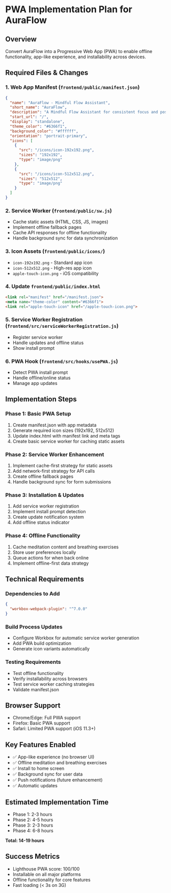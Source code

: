 # PWA Implementation Plan for AuraFlow

## Overview
Convert AuraFlow into a Progressive Web App (PWA) to enable offline functionality, app-like experience, and installability across devices.

## Required Files & Changes

### 1. Web App Manifest (`frontend/public/manifest.json`)
```json
{
  "name": "AuraFlow - Mindful Flow Assistant",
  "short_name": "AuraFlow",
  "description": "A Mindful Flow Assistant for consistent focus and positive digital habits",
  "start_url": "/",
  "display": "standalone",
  "theme_color": "#6366f1",
  "background_color": "#ffffff",
  "orientation": "portrait-primary",
  "icons": [
    {
      "src": "/icons/icon-192x192.png",
      "sizes": "192x192",
      "type": "image/png"
    },
    {
      "src": "/icons/icon-512x512.png",
      "sizes": "512x512",
      "type": "image/png"
    }
  ]
}
```

### 2. Service Worker (`frontend/public/sw.js`)
- Cache static assets (HTML, CSS, JS, images)
- Implement offline fallback pages
- Cache API responses for offline functionality
- Handle background sync for data synchronization

### 3. Icon Assets (`frontend/public/icons/`)
- `icon-192x192.png` - Standard app icon
- `icon-512x512.png` - High-res app icon
- `apple-touch-icon.png` - iOS compatibility

### 4. Update `frontend/public/index.html`
```html
<link rel="manifest" href="/manifest.json">
<meta name="theme-color" content="#6366f1">
<link rel="apple-touch-icon" href="/apple-touch-icon.png">
```

### 5. Service Worker Registration (`frontend/src/serviceWorkerRegistration.js`)
- Register service worker
- Handle updates and offline status
- Show install prompt

### 6. PWA Hook (`frontend/src/hooks/usePWA.js`)
- Detect PWA install prompt
- Handle offline/online status
- Manage app updates

## Implementation Steps

### Phase 1: Basic PWA Setup
1. Create manifest.json with app metadata
2. Generate required icon sizes (192x192, 512x512)
3. Update index.html with manifest link and meta tags
4. Create basic service worker for caching static assets

### Phase 2: Service Worker Enhancement
1. Implement cache-first strategy for static assets
2. Add network-first strategy for API calls
3. Create offline fallback pages
4. Handle background sync for form submissions

### Phase 3: Installation & Updates
1. Add service worker registration
2. Implement install prompt detection
3. Create update notification system
4. Add offline status indicator

### Phase 4: Offline Functionality
1. Cache meditation content and breathing exercises
2. Store user preferences locally
3. Queue actions for when back online
4. Implement offline-first data strategy

## Technical Requirements

### Dependencies to Add
```json
{
  "workbox-webpack-plugin": "^7.0.0"
}
```

### Build Process Updates
- Configure Workbox for automatic service worker generation
- Add PWA build optimization
- Generate icon variants automatically

### Testing Requirements
- Test offline functionality
- Verify installability across browsers
- Test service worker caching strategies
- Validate manifest.json

## Browser Support
- Chrome/Edge: Full PWA support
- Firefox: Basic PWA support
- Safari: Limited PWA support (iOS 11.3+)

## Key Features Enabled
- ✅ App-like experience (no browser UI)
- ✅ Offline meditation and breathing exercises
- ✅ Install to home screen
- ✅ Background sync for user data
- ✅ Push notifications (future enhancement)
- ✅ Automatic updates

## Estimated Implementation Time
- Phase 1: 2-3 hours
- Phase 2: 4-5 hours  
- Phase 3: 2-3 hours
- Phase 4: 6-8 hours

**Total: 14-19 hours**

## Success Metrics
- Lighthouse PWA score: 100/100
- Installable on all major platforms
- Offline functionality for core features
- Fast loading (< 3s on 3G)